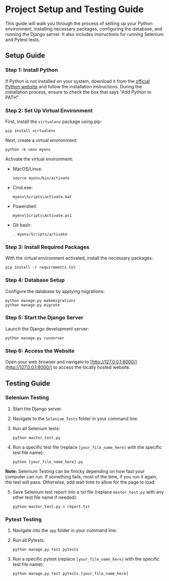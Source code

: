 # Project Setup and Testing Guide

This guide will walk you through the process of setting up your Python environment, installing necessary packages, configuring the database, and running the Django server. It also includes instructions for running Selenium and Pytest tests.

## Setup Guide

### Step 1: Install Python

If Python is not installed on your system, download it from the [official Python website](https://www.python.org/downloads/) and follow the installation instructions. During the installation process, ensure to check the box that says "Add Python to PATH".

### Step 2: Set Up Virtual Environment

First, install the `virtualenv` package using pip:

```console
pip install virtualenv
```

Next, create a virtual environment:

```console
python -m venv myenv
```

Activate the virtual environment:

- MacOS/Linux:

    ```console
    source myenv/bin/activate
    ```

- Cmd.exe:

    ```console
    myenv\Scripts\activate.bat
    ```

- Powershell:

    ```console
    myenv\Scripts\Activate.ps1
    ```

- Git bash:

    ```console
    . myenv/Scripts/activate
    ```

### Step 3: Install Required Packages

With the virtual environment activated, install the necessary packages:

```console
pip install -r requirements.txt
```

### Step 4: Database Setup

Configure the database by applying migrations:

```console
python manage.py makemigrations
python manage.py migrate
```

### Step 5: Start the Django Server

Launch the Django development server:

```console
python manage.py runserver
```

### Step 6: Access the Website

Open your web browser and navigate to [http://127.0.0.1:8000/](http://127.0.0.1:8000/) to access the locally hosted website.

## Testing Guide

### Selenium Testing

1. Start the Django server.
2. Navigate to the `Selenium_Tests` folder in your command line.
3. Run all Selenium tests:

    ```console
    python master_test.py
    ```

4. Run a specific test file (replace `[your_file_name_here]` with the specific test file name):

    ```console
    python [your_file_name_here].py
    ```

**Note:** Selenium Testing can be finicky depending on how fast your computer can run. If something fails, most of the time, if you run it again, the test will pass. Otherwise, add wait time to allow for the page to load.

5. Save Selenium test report into a txt file (replace `master_test.py` with any other test file name if needed):

    ```console
    python master_test.py > report.txt
    ```

### Pytest Testing

1. Navigate into the `app` folder in your command line.
2. Run all Pytests:

    ```console
    python manage.py test pytests
    ```

3. Run a specific pytest (replace `[your_file_name_here]` with the specific test file name):

    ```console
    python manage.py test pytests.[your_file_name_here]
    ```

